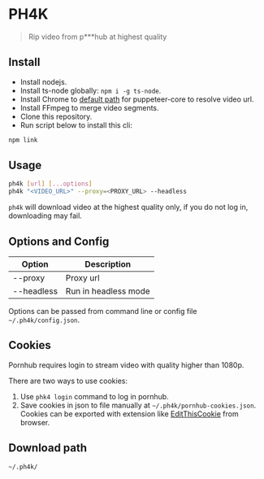# PH4K

> Rip video from p***hub at highest quality

## Install

- Install nodejs.
- Install ts-node globally: `npm i -g ts-node`.
- Install Chrome to [default path](/src/utils/puppeteer.ts#L10) for puppeteer-core to resolve video url.
- Install FFmpeg to merge video segments.
- Clone this repository.
- Run script below to install this cli:

```bash
npm link
```

## Usage

```bash
ph4k [url] [...options]
ph4k "<VIDEO_URL>" --proxy=<PROXY_URL> --headless
```

`ph4k` will download video at the highest quality only, if you do not log in, downloading may fail.

## Options and Config

| Option | Description |
| ------ | ----------- |
| --proxy | Proxy url  |
| --headless | Run in headless mode |

Options can be passed from command line or config file `~/.ph4k/config.json`.

## Cookies

Pornhub requires login to stream video with quality higher than 1080p.

There are two ways to use cookies:

1. Use `phk4 login` command to log in pornhub.
2. Save cookies in json to file manually at `~/.ph4k/pornhub-cookies.json`. Cookies can be exported with extension like [EditThisCookie](https://www.editthiscookie.com/) from browser.

## Download path

```bash
~/.ph4k/
```

